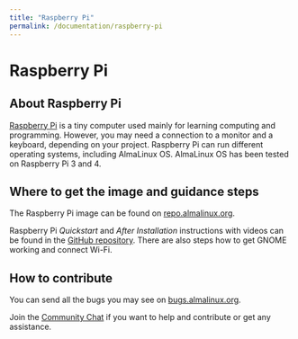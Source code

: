 ```yaml
---
title: "Raspberry Pi"
permalink: /documentation/raspberry-pi
---
```


# Raspberry Pi

## About Raspberry Pi

[Raspberry Pi](https://www.raspberrypi.org/) is a tiny computer used mainly for learning computing and programming. However, you may need a connection to a monitor and a keyboard, depending on your project. Raspberry Pi can run different operating systems, including AlmaLinux OS. AlmaLinux OS has been tested on Raspberry Pi 3 and 4.

## Where to get the image and guidance steps 

The Raspberry Pi image can be found on [repo.almalinux.org](https://repo.almalinux.org/rpi/). 

Raspberry Pi *Quickstart* and *After Installation* instructions with videos can be found in the [GitHub repository](https://github.com/AlmaLinux/raspberry-pi). There are also steps how to get GNOME working and connect Wi-Fi.

## How to contribute

You can send all the bugs you may see on [bugs.almalinux.org](https://bugs.almalinux.org ).

Join the [Community Chat](https://chat.almalinux.org/) if you want to help and contribute or get any assistance.

